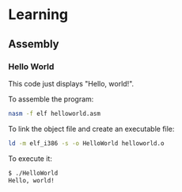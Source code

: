 # Learning

## Assembly

### Hello World

This code just displays "Hello, world!".

To assemble the program:

````bash
nasm -f elf helloworld.asm
````

To link the object file and create an executable file:

````bash
ld -m elf_i386 -s -o HelloWorld helloworld.o
````

To execute it:

````bash
$ ./HelloWorld
Hello, world!
````
